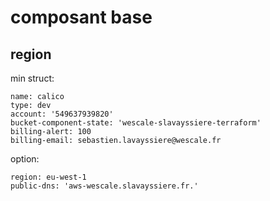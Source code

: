 # composant base

## region

min struct:

```language-yaml
name: calico
type: dev
account: '549637939820'
bucket-component-state: 'wescale-slavayssiere-terraform'
billing-alert: 100
billing-email: sebastien.lavayssiere@wescale.fr
```

option:

```language-yaml
region: eu-west-1
public-dns: 'aws-wescale.slavayssiere.fr.'
```
